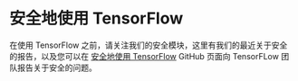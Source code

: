 # 安全地使用 TensorFlow

在使用 TensorFlow 之前，请关注我们的安全模块，这里有我们的最近关于安全的报告，以及您可以在 [安全地使用 TensorFlow](https://github.com/tensorflow/tensorflow/blob/master/SECURITY.md) GitHub 页面向 TensorFLow 团队报告关于安全的问题。
